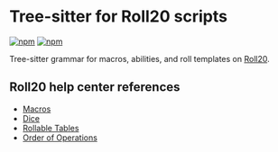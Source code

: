 # Tree-sitter for Roll20 scripts
[![npm](https://img.shields.io/npm/v/tree-sitter-roll20-script)](https://www.npmjs.com/package/tree-sitter-roll20-script) [![npm](https://img.shields.io/npm/dt/tree-sitter-roll20-script)](https://www.npmjs.com/package/tree-sitter-roll20-script)

Tree-sitter grammar for macros, abilities, and roll templates on [Roll20](https://roll20.net/).

## Roll20 help center references
- [Macros](https://help.roll20.net/hc/en-us/articles/360037256794-Macros)
- [Dice](https://help.roll20.net/hc/en-us/articles/360037773133-Dice-Reference)
- [Rollable Tables](https://help.roll20.net/hc/en-us/articles/360039178754-Collections#Collections-UsingyourRollableTable)
- [Order of Operations](https://help.roll20.net/hc/en-us/articles/360037773133-Dice-Reference#DiceReference-OrderofOperations)
